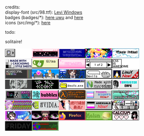 credits:</br>
display-font (src/98.ttf): [Levi Windows](https://www.dafont.com/leviwindows.font?text=All+your+base+belong+to+us.+Cancel+OK)</br>
badges (badges/\*): [here uwu](https://cyber.dabamos.de/88x31/) and [here](https://neonaut.neocities.org/cyber/88x31)</br>
icons (src/img/\*): [here](https://win98icons.alexmeub.com/)</br>

todo:

solitaire!

<img alt="./badges/000010.gif" src="./badges/000010.gif"><img alt="./badges/catp0rtal.gif" src="./badges/catp0rtal.gif"><img alt="./badges/getbsod.gif" src="./badges/getbsod.gif"><img alt="./badges/reshirii.gif" src="./badges/reshirii.gif"><img alt="./badges/104.gif" src="./badges/104.gif"><img alt="./badges/css2.gif" src="./badges/css2.gif"><img alt="./badges/gitea.gif" src="./badges/gitea.gif"><img alt="./badges/rosemary22.gif" src="./badges/rosemary22.gif"><img alt="./badges/1of2.gif" src="./badges/1of2.gif"><img alt="./badges/css.png" src="./badges/css.png"><img alt="./badges/hexrain.png" src="./badges/hexrain.png"><img alt="./badges/rosemary7.gif" src="./badges/rosemary7.gif"><img alt="./badges/amatsuki.gif" src="./badges/amatsuki.gif"><img alt="./badges/devils_button.gif" src="./badges/devils_button.gif"><img alt="./badges/linuxnow2.gif" src="./badges/linuxnow2.gif"><img alt="./badges/thatwhitehand.png" src="./badges/thatwhitehand.png"><img alt="./badges/anibanner.gif" src="./badges/anibanner.gif"><img alt="./badges/devils.gif" src="./badges/devils.gif"><img alt="./badges/neovim.gif" src="./badges/neovim.gif"><img alt="./badges/transistor_cafe.gif" src="./badges/transistor_cafe.gif"><img alt="./badges/anticodeandrun.gif" src="./badges/anticodeandrun.gif"><img alt="./badges/digby88.gif" src="./badges/digby88.gif"><img alt="./badges/newlambda.gif" src="./badges/newlambda.gif"><img alt="./badges/transnow2.gif" src="./badges/transnow2.gif"><img alt="./badges/arizona.gif" src="./badges/arizona.gif"><img alt="./badges/dramaturgie.gif" src="./badges/dramaturgie.gif"><img alt="./badges/nvidia.gif" src="./badges/nvidia.gif"><img alt="./badges/zettai.gif" src="./badges/zettai.gif"><img alt="./badges/asexuals_now.gif" src="./badges/asexuals_now.gif"><img alt="./badges/finger-logo-people.gif" src="./badges/finger-logo-people.gif"><img alt="./badges/nya2.gif" src="./badges/nya2.gif"><img alt="./badges/beyes.gif" src="./badges/beyes.gif"><img alt="./badges/firefox4.gif" src="./badges/firefox4.gif"><img alt="./badges/photo.jpeg" src="./badges/photo.jpeg"><img alt="./badges/calcium.png" src="./badges/calcium.png"><img alt="./badges/friday-girl.gif" src="./badges/friday-girl.gif"><img alt="./badges/photo.png" src="./badges/photo.png">
